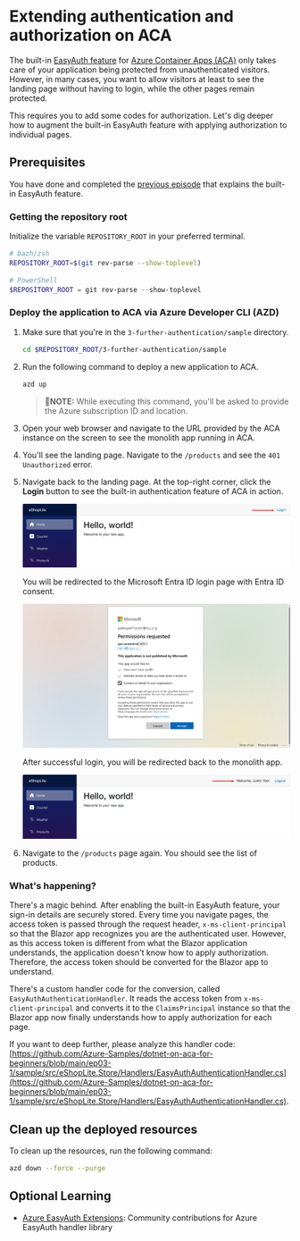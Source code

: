 # Extending authentication and authorization on ACA

The built-in [EasyAuth feature](https://learn.microsoft.com/azure/container-apps/authentication) for [Azure Container Apps (ACA)](https://learn.microsoft.com/azure/container-apps/overview) only takes care of your application being protected from unauthenticated visitors. However, in many cases, you want to allow visitors at least to see the landing page without having to login, while the other pages remain protected.

This requires you to add some codes for authorization. Let's dig deeper how to augment the built-in EasyAuth feature with applying authorization to individual pages.

## Prerequisites

You have done and completed the [previous episode](../3-authentication/README.md) that explains the built-in EasyAuth feature.

### Getting the repository root

Initialize the variable `REPOSITORY_ROOT` in your preferred terminal.

```bash
# bazh/zsh
REPOSITORY_ROOT=$(git rev-parse --show-toplevel)
```

```powershell
# PowerShell
$REPOSITORY_ROOT = git rev-parse --show-toplevel
```

### Deploy the application to ACA via Azure Developer CLI (AZD)

1. Make sure that you're in the `3-further-authentication/sample` directory.

    ```bash
    cd $REPOSITORY_ROOT/3-further-authentication/sample
    ```

1. Run the following command to deploy a new application to ACA.

    ```bash
    azd up
    ```

   > 📝**NOTE:**
   > While executing this command, you'll be asked to provide the Azure subscription ID and location.

1. Open your web browser and navigate to the URL provided by the ACA instance on the screen to see the monolith app running in ACA.
1. You'll see the landing page. Navigate to the `/products` and see the `401 Unauthorized` error.
1. Navigate back to the landing page. At the top-right corner, click the **Login** button to see the built-in authentication feature of ACA in action.

   ![Landing page - before login](./images/landing-page-before-login.png)

   You will be redirected to the Microsoft Entra ID login page with Entra ID consent.

   ![Entra ID consent](./images/entraid-consent.png)

   After successful login, you will be redirected back to the monolith app.

   ![Landing page - after login](./images/landing-page-after-login.png)

1. Navigate to the `/products` page again. You should see the list of products.

### What's happening?

There's a magic behind. After enabling the built-in EasyAuth feature, your sign-in details are securely stored. Every time you navigate pages, the access token is passed through the request header, `x-ms-client-principal` so that the Blazor app recognizes you are the authenticated user. However, as this access token is different from what the Blazor application understands, the application doesn't know how to apply authorization. Therefore, the access token should be converted for the Blazor app to understand.

There's a custom handler code for the conversion, called `EasyAuthAuthenticationHandler`. It reads the access token from `x-ms-client-principal` and converts it to the `ClaimsPrincipal` instance so that the Blazor app now finally understands how to apply authorization for each page.

If you want to deep further, please analyze this handler code: [https://github.com/Azure-Samples/dotnet-on-aca-for-beginners/blob/main/ep03-1/sample/src/eShopLite.Store/Handlers/EasyAuthAuthenticationHandler.cs](https://github.com/Azure-Samples/dotnet-on-aca-for-beginners/blob/main/ep03-1/sample/src/eShopLite.Store/Handlers/EasyAuthAuthenticationHandler.cs).

## Clean up the deployed resources

To clean up the resources, run the following command:

```bash
azd down --force --purge
```

## Optional Learning

- [Azure EasyAuth Extensions](https://github.com/aliencube/azure-easyauth-extensions): Community contributions for Azure EasyAuth handler library
